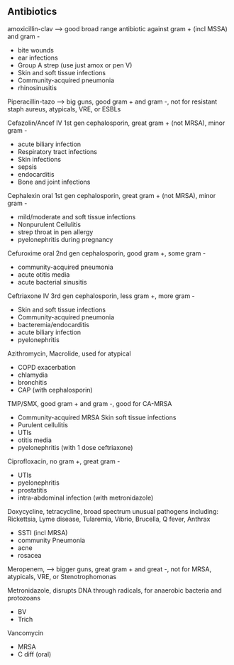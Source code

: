 ## Antibiotics


amoxicillin-clav --> good broad range antibiotic against gram + (incl MSSA) and gram -
- bite wounds
- ear infections
- Group A strep (use just amox or pen V)
- Skin and soft tissue infections
- Community-acquired pneumonia
- rhinosinusitis

Piperacillin-tazo --> big guns, good gram + and gram -, not for resistant staph aureus, atypicals, VRE, or ESBLs

Cefazolin/Ancef IV 1st gen cephalosporin, great gram + (not MRSA), minor gram -
- acute biliary infection
- Respiratory tract infections
- Skin infections
- sepsis
- endocarditis
- Bone and joint infections

Cephalexin oral 1st gen cephalosporin, great gram + (not MRSA), minor gram -
- mild/moderate and soft tissue infections
- Nonpurulent Cellulitis
- strep throat in pen allergy
- pyelonephritis during pregnancy

Cefuroxime oral 2nd gen cephalosporin, good gram +, some gram -
- community-acquired pneumonia
- acute otitis media
- acute bacterial sinusitis

Ceftriaxone IV 3rd gen cephalosporin, less gram +, more gram -
- Skin and soft tissue infections
- Community-acquired pneumonia
- bacteremia/endocarditis
- acute biliary infection
- pyelonephritis

Azithromycin, Macrolide, used for atypical
- COPD exacerbation
- chlamydia
- bronchitis
- CAP (with cephalosporin)

TMP/SMX, good gram + and gram -, good for CA-MRSA 
- Community-acquired MRSA Skin soft tissue infections
- Purulent cellulitis
- UTIs
- otitis media
- pyelonephritis (with 1 dose ceftriaxone)

Ciprofloxacin, no gram +, great gram -
- UTIs
- pyelonephritis
- prostatitis
- intra-abdominal infection (with metronidazole)

Doxycycline, tetracycline, broad spectrum unusual pathogens including: Rickettsia, Lyme disease, Tularemia, Vibrio, Brucella, Q fever, Anthrax
- SSTI (incl MRSA)
- community Pneumonia
- acne
- rosacea

Meropenem, --> bigger guns, great gram + and great -, not for MRSA, atypicals, VRE, or Stenotrophomonas

Metronidazole, disrupts DNA through radicals, for anaerobic bacteria and protozoans
- BV
- Trich

Vancomycin
- MRSA
- C diff (oral)
